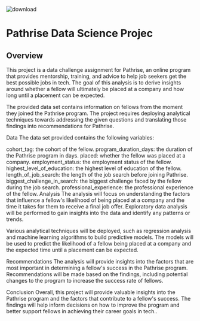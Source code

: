 
![download](https://user-images.githubusercontent.com/86290640/224997304-df4008af-9e40-4c5a-82cd-f772920c1e86.png)



# Pathrise Data Science Projec

## Overview

This project is a data challenge assignment for Pathrise, an online program that provides mentorship, training, and advice to help job seekers get the best possible jobs in tech. The goal of this analysis is to derive insights around whether a fellow will ultimately be placed at a company and how long until a placement can be expected.

The provided data set contains information on fellows from the moment they joined the Pathrise program. The project requires deploying analytical techniques towards addressing the given questions and translating those findings into recommendations for Pathrise.

Data The data set provided contains the following variables:

cohort_tag: the cohort of the fellow. program_duration_days: the duration of the Pathrise program in days. placed: whether the fellow was placed at a company. employment_status: the employment status of the fellow. highest_level_of_education: the highest level of education of the fellow. length_of_job_search: the length of the job search before joining Pathrise. biggest_challenge_in_search: the biggest challenge faced by the fellow during the job search. professional_experience: the professional experience of the fellow. Analysis The analysis will focus on understanding the factors that influence a fellow's likelihood of being placed at a company and the time it takes for them to receive a final job offer. Exploratory data analysis will be performed to gain insights into the data and identify any patterns or trends.

Various analytical techniques will be deployed, such as regression analysis and machine learning algorithms to build predictive models. The models will be used to predict the likelihood of a fellow being placed at a company and the expected time until a placement can be expected.

Recommendations The analysis will provide insights into the factors that are most important in determining a fellow's success in the Pathrise program. Recommendations will be made based on the findings, including potential changes to the program to increase the success rate of fellows.

Conclusion Overall, this project will provide valuable insights into the Pathrise program and the factors that contribute to a fellow's success. The findings will help inform decisions on how to improve the program and better support fellows in achieving their career goals in tech..
